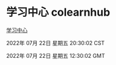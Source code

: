 # 学习中心 colearnhub
[学习中心](http://219.139.196.104:56308/colearnhub/)

2022年 07月 22日 星期五 20:30:02 CST

2022年 07月 22日 星期五 12:30:02 GMT
